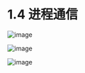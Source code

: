 # 1.4 进程通信

![image](https://github.com/user-attachments/assets/2dfa0121-ce04-411c-84d3-291d92766957)

![image](https://github.com/user-attachments/assets/3ea7a8f8-8923-4e85-95c5-1895ac2e55c7)

![image](https://github.com/user-attachments/assets/7b7773b3-c8f6-4d82-9a5a-1fe5741c7881)

